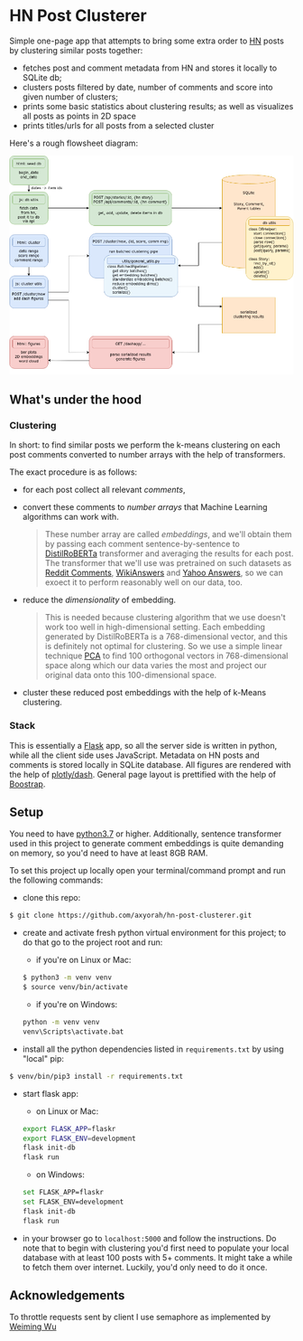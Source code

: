 # HN Post Clusterer

Simple one-page app that attempts to bring some extra order to [HN](https://news.ycombinator.com/) posts by clustering similar posts together:

- fetches post and comment metadata from HN and stores it locally to SQLite db;
- clusters posts filtered by date, number of comments and score into given number of clusters;
- prints some basic statistics about clustering results; 
as well as visualizes all posts as points in 2D space
- prints titles/urls for all posts from a selected cluster

Here's a rough flowsheet diagram:

<img src="flaskr/static/imgs/hn-post-clusterer.drawio.png" width=700>

## What's under the hood
### Clustering
In short: to find similar posts we perform the k-means clustering on each post comments converted to number arrays with the help of transformers.

The exact procedure is as follows: 
- for each post collect all relevant *comments*,
- convert these comments to *number arrays* that Machine Learning algorithms can work with.
  > These number array are called *embeddings*, and we'll obtain them by passing each comment sentence-by-sentence to [DistilRoBERTa](https://huggingface.co/sentence-transformers/all-distilroberta-v1) transformer and averaging the results for each post. The transformer that we'll use was pretrained on such datasets as [Reddit Comments](https://github.com/PolyAI-LDN/conversational-datasets/tree/master/reddit), [WikiAnswers](https://github.com/afader/oqa#wikianswers-corpus) and [Yahoo Answers](https://www.kaggle.com/soumikrakshit/yahoo-answers-dataset), so we can exoect it to perform reasonably well on our data, too.

- reduce the *dimensionality* of embedding.
  > This is needed because clustering algorithm that we use doesn't work too well in high-dimensional setting. Each embedding generated by DistilRoBERTa is a 768-dimensional vector, and this is definitely not optimal for clustering. So we use a simple linear technique [PCA](https://en.wikipedia.org/wiki/Principal_component_analysis) to find 100 orthogonal vectors in 768-dimensional space along which our data varies the most and project our original data onto this 100-dimensional space.

- cluster these reduced post embeddings with the help of k-Means clustering.

### Stack
This is essentially a [Flask](https://flask.palletsprojects.com/en/2.0.x/) app, so all the server side is written in python, 
while all the client side uses JavaScript. Metadata on HN posts and comments is stored locally in SQLite database. All figures are rendered with the help of [plotly/dash](https://plotly.com/dash/). General page layout is prettified with the help of [Boostrap](https://getbootstrap.com/).

## Setup
You need to have [python3.7](https://www.python.org/downloads/) or higher. Additionally, 
sentence transformer used in this project to generate comment embeddings is quite demanding on memory, so you'd need to have at least 8GB RAM.

To set this project up locally open your terminal/command prompt and run the following commands:
- clone this repo:
```bash
$ git clone https://github.com/axyorah/hn-post-clusterer.git
```

- create and activate fresh python virtual environment for this project; to do that go to the project root and run:
  - if you're on Linux or Mac:
  ```bash
  $ python3 -m venv venv
  $ source venv/bin/activate
  ```
  - if you're on Windows:
  ```bash
  python -m venv venv
  venv\Scripts\activate.bat
  ```

- install all the python dependencies listed in `requirements.txt` by using "local" pip:
```bash
$ venv/bin/pip3 install -r requirements.txt
```

- start flask app:
  - on Linux or Mac:
  ```bash
  export FLASK_APP=flaskr
  export FLASK_ENV=development
  flask init-db
  flask run
  ```
  - on Windows:
  ```bash
  set FLASK_APP=flaskr
  set FLASK_ENV=development
  flask init-db
  flask run
  ```

- in your browser go to `localhost:5000` and follow the instructions. Do note that to begin with clustering you'd first need to populate your local database with at least 100 posts with 5+ comments. It might take a while to fetch them over internet. Luckily, you'd only need to do it once.

## Acknowledgements
To throttle requests sent by client I use semaphore as implemented by [Weiming Wu](https://gist.github.com/weimingw/a32d070a760dbc92ebb716b51bd44ac2#file-semaphore-js)